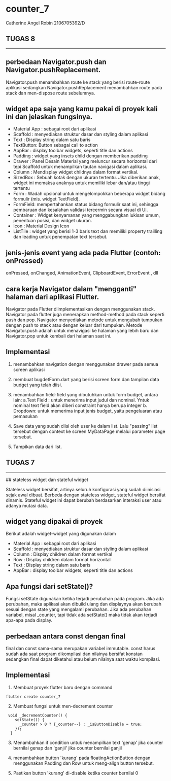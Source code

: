 # counter_7

Catherine Angel Robin
2106705392/D

## **TUGAS 8**

<hr />

<!--  Jelaskan perbedaan Navigator.push dan Navigator.pushReplacement.
 Sebutkan widget apa saja yang kamu pakai di proyek kali ini dan jelaskan fungsinya.
 Sebutkan jenis-jenis event yang ada pada Flutter (contoh: onPressed).
 Jelaskan bagaimana cara kerja Navigator dalam "mengganti" halaman dari aplikasi Flutter.
 Jelaskan bagaimana cara kamu mengimplementasikan checklist di atas. -->

## perbedaan Navigator.push dan Navigator.pushReplacement.

Navigator.push menambahkan route ke stack yang berisi route-route aplikasi sedangkan Navigator.pushReplacement menambahkan route pada stack dan men-dispose route sebelumnya.

## widget apa saja yang kamu pakai di proyek kali ini dan jelaskan fungsinya.

- Material App : sebagai root dari aplikasi
- Scaffold : menyediakan struktur dasar dan styling dalam aplikasi
- Text : Display string dalam satu baris
- TextButton: Button sebagai call to action
- AppBar : display toolbar widgets, seperti title dan actions
- Padding : widget yang insets child dengan memberikan padding
- Drawer : Panel Desain Material yang meluncur secara horizontal dari tepi Scaffold untuk menampilkan tautan navigasi dalam aplikasi.
- Column : Mendisplay widget childnya dalam format vertikal.
- SizedBox : Sebuah kotak dengan ukuran tertentu. Jika diberikan anak, widget ini memaksa anaknya untuk memiliki lebar dan/atau tinggi tertentu
- Form : Wadah opsional untuk mengelompokkan beberapa widget bidang formulir (mis. widget TextField).
- FormField: mempertahankan status bidang formulir saat ini, sehingga pembaruan dan kesalahan validasi tercermin secara visual di UI.
- Container : Widget kenyamanan yang menggabungkan lukisan umum, penentuan posisi, dan widget ukuran.
- Icon : Material Design Icon
- ListTile : widget yang berisi 1-3 baris text dan memiliki property trailling dan leading untuk penempatan text tersebut.

## jenis-jenis event yang ada pada Flutter (contoh: onPressed)

onPressed, onChanged, AnimationEvent, ClipboardEvent, ErrorEvent , dll

## cara kerja Navigator dalam "mengganti" halaman dari aplikasi Flutter.

Navigator pada Flutter diimplementasikan dengan menggunakan stack. Navigator pada flutter juga menerapkan method-method pada stack seperti push dan pop. Navigator menyediakan metode untuk mengubah tumpukan dengan push to stack atau dengan keluar dari tumpukan. Metode Navigator.push adalah untuk menavigasi ke halaman yang lebih baru dan Navigator.pop untuk kembali dari halaman saat ini.

## Implementasi

1. menambahkan navigation dengan menggunakan drawer pada semua screen aplikasi
2. membuat bugdetForm.dart yang berisi screen form dan tampilan data budget yang telah diisi.
3. menambahkan field-field yang dibutuhkan untuk form budget, antara lain:
   a.Text Field : untuk menerima input judul dan nominal. Yntuk nominal text field akan diberi constraint hanya berupa integer
   b. Dropdown: untuk memerima input jenis budget, yaitu pengeluaran atau pemasukan

4. Save data yang sudah diisi oleh user ke dalam list. Lalu "passing" list tersebut dengan context ke screen MyDataPage melalui parameter page tersebut.
5. Tampikan data dari list.

## **TUGAS 7**

<hr />
## stateless widget dan stateful widget

Stateless widget bersifat, artinya seluruh konfigurasi yang sudah diinisiasi sejak awal dibuat. Berbeda dengan stateless widget, stateful widget bersifat dinamis. Stateful widget ini dapat berubah berdasarkan interaksi user atau adanya mutasi data.

## widget yang dipakai di proyek

Berikut adalah widget-widget yang digunakan dalam

- Material App : sebagai root dari aplikasi
- Scaffold : menyediakan struktur dasar dan styling dalam aplikasi
- Column : Display children dalam format vertikal
- Row : Display children dalam format horizontal
- Text : Display string dalam satu baris
- AppBar : display toolbar widgets, seperti title dan actions

## Apa fungsi dari setState()?

Fungsi setState digunakan ketika terjadi perubahan pada program. Jika ada perubahan, maka aplikasi akan dibuild ulang dan displaynya akan berubah sesuai dengan state yang mengalami perubahan. Jika ada perubahan variabel, misal \_counter, tapi tidak ada setState() maka tidak akan terjadi apa-apa pada display.

## perbedaan antara const dengan final

final dan const sama-sama merupakan variabel immutable. const harus sudah ada saat program dikompilasi dan nilainya bersifat konstan sedangkan final dapat diketahui atau belum nilainya saat waktu kompilasi.

## Implementasi

1. Membuat proyek flutter baru dengan command

```
flutter create counter_7
```

2. Membuat fungsi untuk men-decrement counter

```
 void _decrementCounter() {
    setState(() {
      _counter > 0 ? {_counter--} : _isButtonDisable = true;
    });
  }
```

3. Menambahkan if condition untuk menampilkan text 'genap' jika counter bernilai genap dan 'ganjil' jika counter bernilai ganjil

4. menambahkan button 'kurang' pada floatingActionButton dengan menggunakan Padding dan Row untuk meng-align button tersebut.

5. Pastikan button 'kurang' di-disable ketika counter bernilai 0
